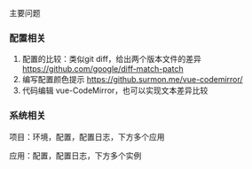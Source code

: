 主要问题

### 配置相关

1. 配置的比较：类似git diff，给出两个版本文件的差异 https://github.com/google/diff-match-patch 
2. 编写配置颜色提示  https://github.surmon.me/vue-codemirror/ 
3. 代码编辑 vue-CodeMirror，也可以实现文本差异比较

### 系统相关

项目：环境，配置，配置日志，下方多个应用

应用：配置，配置日志，下方多个实例

